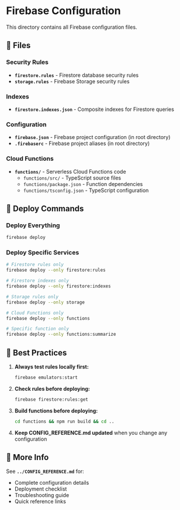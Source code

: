 # Firebase Configuration

This directory contains all Firebase configuration files.

## 📁 Files

### Security Rules
- **`firestore.rules`** - Firestore database security rules
- **`storage.rules`** - Firebase Storage security rules

### Indexes
- **`firestore.indexes.json`** - Composite indexes for Firestore queries

### Configuration
- **`firebase.json`** - Firebase project configuration (in root directory)
- **`.firebaserc`** - Firebase project aliases (in root directory)

### Cloud Functions
- **`functions/`** - Serverless Cloud Functions code
  - `functions/src/` - TypeScript source files
  - `functions/package.json` - Function dependencies
  - `functions/tsconfig.json` - TypeScript configuration

## 🚀 Deploy Commands

### Deploy Everything
```bash
firebase deploy
```

### Deploy Specific Services
```bash
# Firestore rules only
firebase deploy --only firestore:rules

# Firestore indexes only
firebase deploy --only firestore:indexes

# Storage rules only
firebase deploy --only storage

# Cloud Functions only
firebase deploy --only functions

# Specific function only
firebase deploy --only functions:summarize
```

## 📝 Best Practices

1. **Always test rules locally first:**
   ```bash
   firebase emulators:start
   ```

2. **Check rules before deploying:**
   ```bash
   firebase firestore:rules:get
   ```

3. **Build functions before deploying:**
   ```bash
   cd functions && npm run build && cd ..
   ```

4. **Keep CONFIG_REFERENCE.md updated** when you change any configuration

## 🔗 More Info

See **`../CONFIG_REFERENCE.md`** for:
- Complete configuration details
- Deployment checklist
- Troubleshooting guide
- Quick reference links

